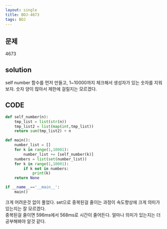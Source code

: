 ```yaml
---
layout: single
title: BOJ-4673
tags: BOJ
---
```


## 문제  
4673

## solution  
self number 함수를 먼저 만들고, 1~10000까지 체크해서 생성자가 있는 숫자를 지워보자. 숫자 양이 많아서 제한에 걸릴지는 모르겠다.

## CODE  

```python
def self_number(n):
    tmp_list = list(str(n))
    tmp_list2 = list(map(int,tmp_list))
    return sum(tmp_list2) + n

def main():
    number_list = []
    for k in range(1,10001):
        number_list += [self_number(k)]
    numbers = list(set(number_list))
    for k in range(1,10001):
        if k not in numbers:
            print(k)
    return None

if __name__=='__main__':
    main()
```
크게 어려운것 없이 풀었다. set으로 중복된걸 줄이는 과정이 속도향상에 크게 의미가 있는지는 잘 모르겠다.  
중복된걸 줄이면 596ms에서 568ms로 시간이 줄어든다. 얼마나 의미가 있는지는 더 공부해봐야 알것 같다.